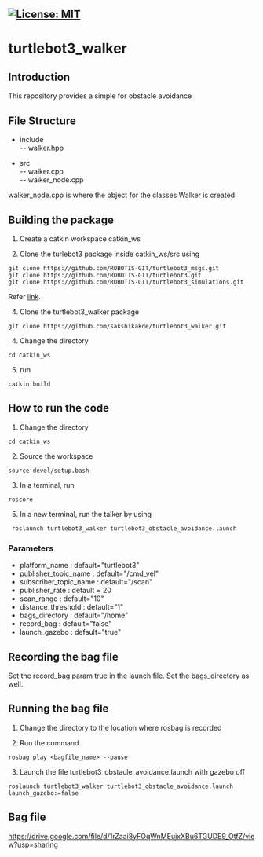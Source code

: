[![License: MIT](https://img.shields.io/badge/License-MIT-blue.svg)](https://opensource.org/licenses/MIT)
---
# turtlebot3_walker
## Introduction
This repository provides a simple for obstacle avoidance

## File Structure
- include       
-- walker.hpp    

- src    
-- walker.cpp    
-- walker_node.cpp    
    

walker_node.cpp is  where the object for the classes Walker is created.

## Building the package
1) Create a catkin workspace catkin_ws

2) Clone the turlebot3 package inside catkin_ws/src using 

``` 
git clone https://github.com/ROBOTIS-GIT/turtlebot3_msgs.git     
git clone https://github.com/ROBOTIS-GIT/turtlebot3.git       
git clone https://github.com/ROBOTIS-GIT/turtlebot3_simulations.git
```
Refer [link](https://automaticaddison.com/how-to-launch-the-turtlebot3-simulation-with-ros/).

4) Clone the turtlebot3_walker package
```
git clone https://github.com/sakshikakde/turtlebot3_walker.git

```
4) Change the directory
```
cd catkin_ws

```
5) run 

``` 
catkin build 
```

## How to run the code
1) Change the directory 

``` 
cd catkin_ws

```
2) Source the workspace

```
source devel/setup.bash
```
3) In a terminal, run 
```
roscore
```
5) In a new terminal, run the talker by using

```
 roslaunch turtlebot3_walker turtlebot3_obstacle_avoidance.launch 
```


### Parameters
- platform_name : default="turtlebot3"
- publisher_topic_name :  default="/cmd_vel"
- subscriber_topic_name : default="/scan"
- publisher_rate : default = 20
- scan_range :  default="10"
- distance_threshold : default="1"
- bags_directory : default="/home"
- record_bag : default="false"
- launch_gazebo : default="true"



## Recording the bag file
Set the record_bag param true in the launch file. Set the bags_directory as well.
## Running the bag file
1) Change the directory to the location where rosbag is recorded
 
2) Run the command

```
rosbag play <bagfile_name> --pause
```

3) Launch the file turtlebot3_obstacle_avoidance.launch with gazebo off
```
roslaunch turtlebot3_walker turtlebot3_obstacle_avoidance.launch launch_gazebo:=false
```

## Bag file
https://drive.google.com/file/d/1rZaai8yFOqWnMEujxXBu6TGUDE9_OtfZ/view?usp=sharing